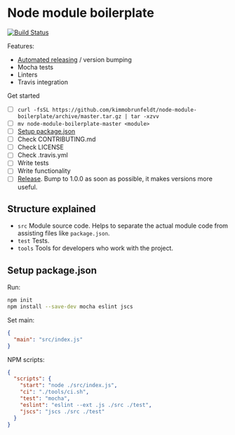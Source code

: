 # Node module boilerplate

[![Build Status](https://travis-ci.org/kimmobrunfeldt/repo.svg?branch=master)](https://travis-ci.org/kimmobrunfeldt/repo)

Features:

* [Automated releasing](CONTRIBUTING.md#release) / version bumping
* Mocha tests
* Linters
* Travis integration

Get started

* [ ] `curl -fsSL https://github.com/kimmobrunfeldt/node-module-boilerplate/archive/master.tar.gz | tar -xzvv`
* [ ] `mv node-module-boilerplate-master <module>`
* [ ] [Setup package.json](#setup-package-json)
* [ ] Check CONTRIBUTING.md
* [ ] Check LICENSE
* [ ] Check .travis.yml
* [ ] Write tests
* [ ] Write functionality
* [ ] [Release](CONTRIBUTING.md#release). Bump to 1.0.0 as soon as possible, it makes versions more useful.

## Structure explained

* `src` Module source code. Helps to separate the actual module code from assisting files like `package.json`.
* `test` Tests.
* `tools` Tools for developers who work with the project.

## Setup package.json

Run:

```bash
npm init
npm install --save-dev mocha eslint jscs
```

Set main:
```json
{
  "main": "src/index.js"
}
```

NPM scripts:

```json
{
  "scripts": {
    "start": "node ./src/index.js",
    "ci": "./tools/ci.sh",
    "test": "mocha",
    "eslint": "eslint --ext .js ./src ./test",
    "jscs": "jscs ./src ./test"
  }
}
```
